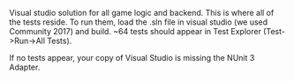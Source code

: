 Visual studio solution for all game logic and backend.
This is where all of the tests reside. To run them, load the .sln file in visual studio (we used Community 2017) and build. ~64 tests should appear in Test Explorer (Test->Run->All Tests).

If no tests appear, your copy of Visual Studio is missing the NUnit 3 Adapter.

